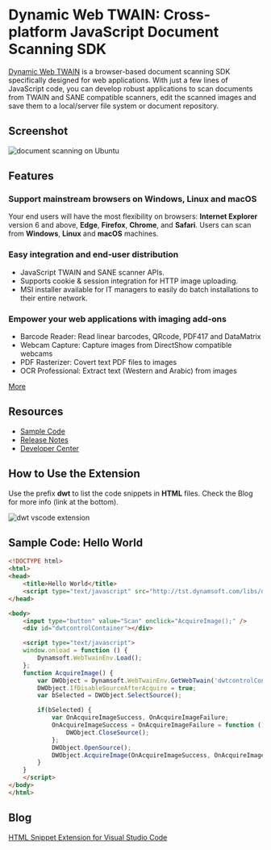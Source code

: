 # Dynamic Web TWAIN: Cross-platform JavaScript Document Scanning SDK
[Dynamic Web TWAIN][1] is a browser-based document scanning SDK specifically designed for web applications. With just a few lines of JavaScript code, you can develop robust applications to scan documents from TWAIN and SANE compatible scanners, edit the scanned images and save them to a local/server file system or document repository.

## Screenshot

![document scanning on Ubuntu](https://www.codepool.biz/wp-content/uploads/2016/11/dwt-document-scanning-linux.PNG)

## Features
### Support mainstream browsers on **Windows**, **Linux** and **macOS**
Your end users will have the most flexibility on browsers: **Internet Explorer** version 6 and above, **Edge**, **Firefox**, **Chrome**, and **Safari**. Users can scan from **Windows**, **Linux** and **macOS** machines.

### Easy integration and end-user distribution
* JavaScript TWAIN and SANE scanner APIs.
* Supports cookie & session integration for HTTP image uploading.
* MSI installer available for IT managers to easily do batch installations to their entire network.

### Empower your web applications with imaging **add-ons**
* Barcode Reader: Read linear barcodes, QRcode, PDF417 and DataMatrix
* Webcam Capture: Capture images from DirectShow compatible webcams
* PDF Rasterizer: Covert text PDF files to images
* OCR Professional: Extract text (Western and Arabic) from images

[More][2]

## Resources
* [Sample Code][3]
* [Release Notes][4]
* [Developer Center][5]

## How to Use the Extension
Use the prefix **dwt** to list the code snippets in **HTML** files. Check the Blog for more info (link at the bottom).

![dwt vscode extension](https://www.codepool.biz/wp-content/uploads/2016/12/dwt-vscode-extension.PNG)

## Sample Code: Hello World

```HTML
<!DOCTYPE html>
<html>
<head>
    <title>Hello World</title>
    <script type="text/javascript" src="http://tst.dynamsoft.com/libs/dwt/15.0/dynamsoft.webtwain.min.js"> </script>
</head>

<body>
    <input type="button" value="Scan" onclick="AcquireImage();" />
    <div id="dwtcontrolContainer"></div>

    <script type="text/javascript">
    window.onload = function () {
        Dynamsoft.WebTwainEnv.Load();
    };
    function AcquireImage() {
        var DWObject = Dynamsoft.WebTwainEnv.GetWebTwain('dwtcontrolContainer');
        DWObject.IfDisableSourceAfterAcquire = true;
        var bSelected = DWObject.SelectSource(); 

        if(bSelected) {
            var OnAcquireImageSuccess, OnAcquireImageFailure;
            OnAcquireImageSuccess = OnAcquireImageFailure = function () {
                DWObject.CloseSource();
            };
            DWObject.OpenSource();
            DWObject.AcquireImage(OnAcquireImageSuccess, OnAcquireImageFailure);
        }
    }
    </script>
</body>
</html>
```

## Blog
[HTML Snippet Extension for Visual Studio Code][6]

[1]:https://www.dynamsoft.com/Products/WebTWAIN_Overview.aspx
[2]:https://www.dynamsoft.com/Products/WebTWAIN_Features.aspx
[3]:https://www.dynamsoft.com/Downloads/WebTWAIN-Sample-Download.aspx
[4]:https://www.dynamsoft.com/Products/WebTWAIN_News.aspx
[5]:https://developer.dynamsoft.com/dwt/
[6]:https://www.codepool.biz/snippet-extension-visual-studio-code.html
